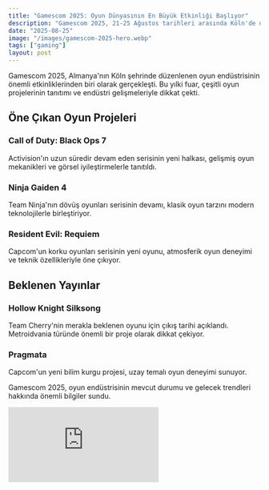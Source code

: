 ```yaml
---
title: "Gamescom 2025: Oyun Dünyasının En Büyük Etkinliği Başlıyor"
description: "Gamescom 2025, 21-25 Ağustos tarihleri arasında Köln'de düzenlenecek. Yeni oyun duyuruları, demo deneyimleri ve teknoloji fuarının öne çıkan detayları."
date: "2025-08-25"
image: "/images/gamescom-2025-hero.webp"
tags: ["gaming"]
layout: post
---
```


Gamescom 2025, Almanya'nın Köln şehrinde düzenlenen oyun endüstrisinin önemli etkinliklerinden biri olarak gerçekleşti. Bu yılki fuar, çeşitli oyun projelerinin tanıtımı ve endüstri gelişmeleriyle dikkat çekti.

## Öne Çıkan Oyun Projeleri

### Call of Duty: Black Ops 7
Activision'ın uzun süredir devam eden serisinin yeni halkası, gelişmiş oyun mekanikleri ve görsel iyileştirmelerle tanıtıldı.

### Ninja Gaiden 4
Team Ninja'nın dövüş oyunları serisinin devamı, klasik oyun tarzını modern teknolojilerle birleştiriyor.

### Resident Evil: Requiem
Capcom'un korku oyunları serisinin yeni oyunu, atmosferik oyun deneyimi ve teknik özellikleriyle öne çıkıyor.

## Beklenen Yayınlar

### Hollow Knight Silksong
Team Cherry'nin merakla beklenen oyunu için çıkış tarihi açıklandı. Metroidvania türünde önemli bir proje olarak dikkat çekiyor.

### Pragmata
Capcom'un yeni bilim kurgu projesi, uzay temalı oyun deneyimi sunuyor.

Gamescom 2025, oyun endüstrisinin mevcut durumu ve gelecek trendleri hakkında önemli bilgiler sundu.

<div class="video-wrap">
	<iframe
 		src="https://www.youtube.com/embed/MrFGLQD209Y"
 		title="Gamescom 2025 Resmi Özet Videosu"
 		loading="lazy"
 		frameborder="0"
 		allow="accelerometer; autoplay; clipboard-write; encrypted-media; gyroscope; picture-in-picture; web-share"
 		referrerpolicy="strict-origin-when-cross-origin"
 		allowfullscreen
 	></iframe>
</div>